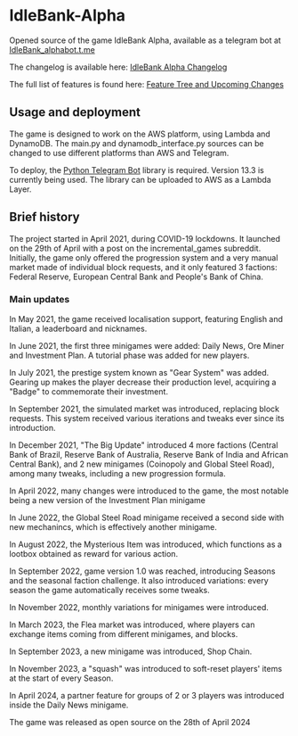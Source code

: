# IdleBank-Alpha
Opened source of the game IdleBank Alpha, available as a telegram bot at [IdleBank_alphabot.t.me](https://IdleBank_alphabot.t.me)

The changelog is available here: [IdleBank Alpha Changelog](https://telegra.ph/Idle-Bank-Alpha-Changelog-10-11)

The full list of features is found here: [Feature Tree and Upcoming Changes](https://github.com/DeRobyJ/IdleBank-Factbook/blob/main/Feature_Tree_and_Upcoming_Changes.md)

## Usage and deployment
The game is designed to work on the AWS platform, using Lambda and DynamoDB. The main.py and dynamodb_interface.py sources can be changed to use different platforms than AWS and Telegram.

To deploy, the [Python Telegram Bot](https://pypi.org/project/python-telegram-bot/) library is required. Version 13.3 is currently being used. The library can be uploaded to AWS as a Lambda Layer.

## Brief history
The project started in April 2021, during COVID-19 lockdowns. It launched on the 29th of April with a post on the incremental_games subreddit. Initially, the game only offered the progression system and a very manual market made of individual block requests, and it only featured 3 factions: Federal Reserve, European Central Bank and People's Bank of China.

### Main updates

In May 2021, the game received localisation support, featuring English and Italian, a leaderboard and nicknames.

In June 2021, the first three minigames were added: Daily News, Ore Miner and Investment Plan. A tutorial phase was added for new players.

In July 2021, the prestige system known as "Gear System" was added. Gearing up makes the player decrease their production level, acquiring a "Badge" to commemorate their investment.

In September 2021, the simulated market was introduced, replacing block requests. This system received various iterations and tweaks ever since its introduction.

In December 2021, "The Big Update" introduced 4 more factions (Central Bank of Brazil, Reserve Bank of Australia, Reserve Bank of India and African Central Bank), and 2 new minigames (Coinopoly and Global Steel Road), among many tweaks, including a new progression formula.

In April 2022, many changes were introduced to the game, the most notable being a new version of the Investment Plan minigame

In June 2022, the Global Steel Road minigame received a second side with new mechanincs, which is effectively another minigame.

In August 2022, the Mysterious Item was introduced, which functions as a lootbox obtained as reward for various action.

In September 2022, game version 1.0 was reached, introducing Seasons and the seasonal faction challenge. It also introduced variations: every season the game automatically receives some tweaks.

In November 2022, monthly variations for minigames were introduced.

In March 2023, the Flea market was introduced, where players can exchange items coming from different minigames, and blocks.

In September 2023, a new minigame was introduced, Shop Chain.

In November 2023, a "squash" was introduced to soft-reset players' items at the start of every Season.

In April 2024, a partner feature for groups of 2 or 3 players was introduced inside the Daily News minigame.

The game was released as open source on the 28th of April 2024
